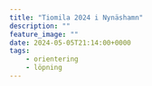 ```yaml
---
title: "Tiomila 2024 i Nynäshamn"
description: ""
feature_image: ""
date: 2024-05-05T21:14:00+0000
tags:
    - orientering
    - löpning
---
```

